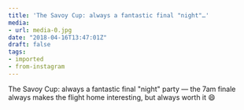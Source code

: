 ```yaml
---
title: 'The Savoy Cup: always a fantastic final "night"…'
media:
- url: media-0.jpg
date: "2018-04-16T13:47:01Z"
draft: false
tags:
- imported
- from-instagram
---
```

The Savoy Cup: always a fantastic final "night" party — the 7am finale always makes the flight home interesting, but always worth it 😄
